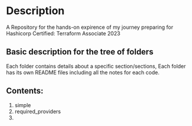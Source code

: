 # Description
A Repository for the hands-on expirence of my journey preparing for Hashicorp Certified: Terraform Associate 2023

## Basic description for the tree of folders
Each folder contains details about a specific section/sections, Each folder has its own README files including all the notes for each code.


## Contents:
1. simple
2. required_providers
3. 
